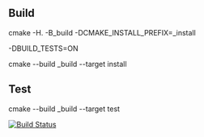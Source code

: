 ## Build
cmake -H. -B_build -DCMAKE_INSTALL_PREFIX=_install

-DBUILD_TESTS=ON


cmake --build _build --target install
## Test

cmake --build _build --target test

[![Build Status](https://travis-ci.org/bartem1us/RK2_TIMP.svg?branch=master)](https://travis-ci.org/bartem1us/RK2_TIMP)
